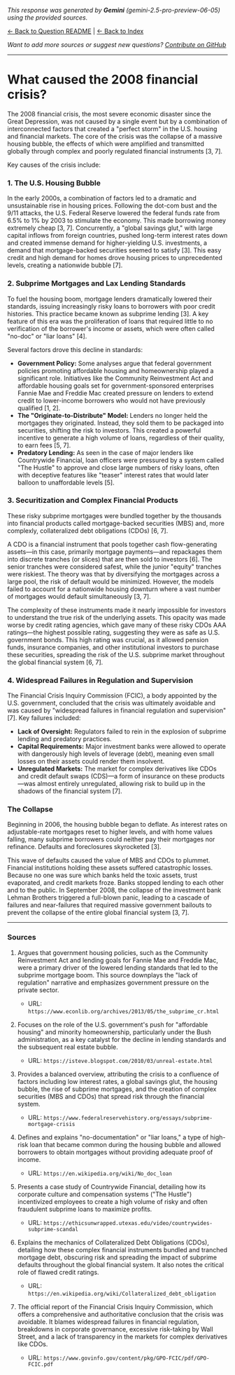 <!-- 
Generated by: gemini
Model: gemini-2.5-pro-preview-06-05
Prompt type: sources
Generated at: 2025-06-11T20:41:39.980182
-->

*This response was generated by **Gemini** (gemini-2.5-pro-preview-06-05) using the provided sources.*

[← Back to Question README](README.md) | [← Back to Index](../README.md)

*Want to add more sources or suggest new questions? [Contribute on GitHub](https://github.com/justinwest/SuggestedSources)*

---

# What caused the 2008 financial crisis?

The 2008 financial crisis, the most severe economic disaster since the Great Depression, was not caused by a single event but by a combination of interconnected factors that created a "perfect storm" in the U.S. housing and financial markets. The core of the crisis was the collapse of a massive housing bubble, the effects of which were amplified and transmitted globally through complex and poorly regulated financial instruments [3, 7].

Key causes of the crisis include:

### 1. The U.S. Housing Bubble
In the early 2000s, a combination of factors led to a dramatic and unsustainable rise in housing prices. Following the dot-com bust and the 9/11 attacks, the U.S. Federal Reserve lowered the federal funds rate from 6.5% to 1% by 2003 to stimulate the economy. This made borrowing money extremely cheap [3, 7]. Concurrently, a "global savings glut," with large capital inflows from foreign countries, pushed long-term interest rates down and created immense demand for higher-yielding U.S. investments, a demand that mortgage-backed securities seemed to satisfy [3]. This easy credit and high demand for homes drove housing prices to unprecedented levels, creating a nationwide bubble [7].

### 2. Subprime Mortgages and Lax Lending Standards
To fuel the housing boom, mortgage lenders dramatically lowered their standards, issuing increasingly risky loans to borrowers with poor credit histories. This practice became known as subprime lending [3]. A key feature of this era was the proliferation of loans that required little to no verification of the borrower's income or assets, which were often called "no-doc" or "liar loans" [4].

Several factors drove this decline in standards:
*   **Government Policy:** Some analyses argue that federal government policies promoting affordable housing and homeownership played a significant role. Initiatives like the Community Reinvestment Act and affordable housing goals set for government-sponsored enterprises Fannie Mae and Freddie Mac created pressure on lenders to extend credit to lower-income borrowers who would not have previously qualified [1, 2].
*   **The "Originate-to-Distribute" Model:** Lenders no longer held the mortgages they originated. Instead, they sold them to be packaged into securities, shifting the risk to investors. This created a powerful incentive to generate a high volume of loans, regardless of their quality, to earn fees [5, 7].
*   **Predatory Lending:** As seen in the case of major lenders like Countrywide Financial, loan officers were pressured by a system called "The Hustle" to approve and close large numbers of risky loans, often with deceptive features like "teaser" interest rates that would later balloon to unaffordable levels [5].

### 3. Securitization and Complex Financial Products
These risky subprime mortgages were bundled together by the thousands into financial products called mortgage-backed securities (MBS) and, more complexly, collateralized debt obligations (CDOs) [6, 7].

A CDO is a financial instrument that pools together cash flow-generating assets—in this case, primarily mortgage payments—and repackages them into discrete tranches (or slices) that are then sold to investors [6]. The senior tranches were considered safest, while the junior "equity" tranches were riskiest. The theory was that by diversifying the mortgages across a large pool, the risk of default would be minimized. However, the models failed to account for a nationwide housing downturn where a vast number of mortgages would default simultaneously [3, 7].

The complexity of these instruments made it nearly impossible for investors to understand the true risk of the underlying assets. This opacity was made worse by credit rating agencies, which gave many of these risky CDOs AAA ratings—the highest possible rating, suggesting they were as safe as U.S. government bonds. This high rating was crucial, as it allowed pension funds, insurance companies, and other institutional investors to purchase these securities, spreading the risk of the U.S. subprime market throughout the global financial system [6, 7].

### 4. Widespread Failures in Regulation and Supervision
The Financial Crisis Inquiry Commission (FCIC), a body appointed by the U.S. government, concluded that the crisis was ultimately avoidable and was caused by "widespread failures in financial regulation and supervision" [7]. Key failures included:
*   **Lack of Oversight:** Regulators failed to rein in the explosion of subprime lending and predatory practices.
*   **Capital Requirements:** Major investment banks were allowed to operate with dangerously high levels of leverage (debt), meaning even small losses on their assets could render them insolvent.
*   **Unregulated Markets:** The market for complex derivatives like CDOs and credit default swaps (CDS)—a form of insurance on these products—was almost entirely unregulated, allowing risk to build up in the shadows of the financial system [7].

### The Collapse
Beginning in 2006, the housing bubble began to deflate. As interest rates on adjustable-rate mortgages reset to higher levels, and with home values falling, many subprime borrowers could neither pay their mortgages nor refinance. Defaults and foreclosures skyrocketed [3].

This wave of defaults caused the value of MBS and CDOs to plummet. Financial institutions holding these assets suffered catastrophic losses. Because no one was sure which banks held the toxic assets, trust evaporated, and credit markets froze. Banks stopped lending to each other and to the public. In September 2008, the collapse of the investment bank Lehman Brothers triggered a full-blown panic, leading to a cascade of failures and near-failures that required massive government bailouts to prevent the collapse of the entire global financial system [3, 7].

***

### Sources

1.  Argues that government housing policies, such as the Community Reinvestment Act and lending goals for Fannie Mae and Freddie Mac, were a primary driver of the lowered lending standards that led to the subprime mortgage boom. This source downplays the "lack of regulation" narrative and emphasizes government pressure on the private sector.
    *   URL: `https://www.econlib.org/archives/2013/05/the_subprime_cr.html`

2.  Focuses on the role of the U.S. government's push for "affordable housing" and minority homeownership, particularly under the Bush administration, as a key catalyst for the decline in lending standards and the subsequent real estate bubble.
    *   URL: `https://isteve.blogspot.com/2010/03/unreal-estate.html`

3.  Provides a balanced overview, attributing the crisis to a confluence of factors including low interest rates, a global savings glut, the housing bubble, the rise of subprime mortgages, and the creation of complex securities (MBS and CDOs) that spread risk through the financial system.
    *   URL: `https://www.federalreservehistory.org/essays/subprime-mortgage-crisis`

4.  Defines and explains "no-documentation" or "liar loans," a type of high-risk loan that became common during the housing bubble and allowed borrowers to obtain mortgages without providing adequate proof of income.
    *   URL: `https://en.wikipedia.org/wiki/No_doc_loan`

5.  Presents a case study of Countrywide Financial, detailing how its corporate culture and compensation systems ("The Hustle") incentivized employees to create a high volume of risky and often fraudulent subprime loans to maximize profits.
    *   URL: `https://ethicsunwrapped.utexas.edu/video/countrywides-subprime-scandal`

6.  Explains the mechanics of Collateralized Debt Obligations (CDOs), detailing how these complex financial instruments bundled and tranched mortgage debt, obscuring risk and spreading the impact of subprime defaults throughout the global financial system. It also notes the critical role of flawed credit ratings.
    *   URL: `https://en.wikipedia.org/wiki/Collateralized_debt_obligation`

7.  The official report of the Financial Crisis Inquiry Commission, which offers a comprehensive and authoritative conclusion that the crisis was avoidable. It blames widespread failures in financial regulation, breakdowns in corporate governance, excessive risk-taking by Wall Street, and a lack of transparency in the markets for complex derivatives like CDOs.
    *   URL: `https://www.govinfo.gov/content/pkg/GPO-FCIC/pdf/GPO-FCIC.pdf`
